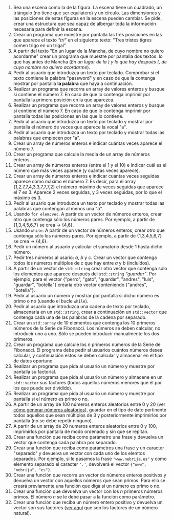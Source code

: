 
1. Sea una escena como la de la figura. La escena tiene un cuadrado, un triángulo (no tiene que ser equilatero) y un círculo. Las dimensiones y las posiciones de estas figuras en la escena pueden cambiar. Se pide, crear una estructura que sea capaz de albergar toda la información necesaria para definir la escena.
2. Crear un programa que muestre por pantalla las tres posiciones en las que aparece el texto _"tri"_ en el siguiente texto: "Tres tristes tigres comen trigo en un trigal"
3. A partir del texto "En un lugar de la Mancha, de cuyo nombre no quiero acordarme" crear un programa que muestre por pantalla dos textos: lo que hay antes de Mancha (*En un lugar de la *) y lo que hay después (*, de cuyo nombre no quiero acordarme*).
4. Pedir al usuario que introduzca un texto por teclado. Comprobar si el texto contiene la palabra "password" y en caso de que la contenga mostrar por pantalla **la palabra** que haya a continuación.
5. Realizar un programa que recorra un array de valores enteros y busque si contiene el número 7. En caso de que lo contenga imprimir por pantalla la primera posición en la que aparezca.
6. Realizar un programa que recorra un array de valores enteros y busque si contiene el número 7. En caso de que lo contenga imprimir por pantalla todas las posiciones en las que lo contiene.
7. Pedir al usuario que introduzca un texto por teclado y mostrar por pantalla el número de veces que aparece la vocal "a".
8. Pedir al usuario que introduzca un texto por teclado y mostrar todas las palabras que empiecen por "a".
9. Crear un array de números enteros e indicar cuántas veces aparece el número 7.
10. Crear un programa que calcule la media de un array de números enteros.
11. Crear un array de números enteros (entre el 1 y el 10) e indicar cuál es el número que más veces aparece (y cuántas veces aparece).
12. Crear un array de números enteros e indicar cuántas veces seguidas aparece como máximo el número 7. Es decir, para el array {1,2,7,7,4,3,3,7,7,7,2} el número máximo de veces seguidas que aparece el 7 es 3. Aparece 2 veces seguidas, y 3 veces seguidas, por lo que el máximo es 3.
13. Pedir al  usuario que introduzca un texto por teclado y mostrar todas las palabras que contengan al menos una "a".
14. Usando `for elem:vec`. A partir de un vector de números enteros, crear otro que contenga sólo los números pares. Por ejemplo, a partir de {1,3,4,5,6,7} se crea -> {4,6}.
15. Usando `while`. A partir de un vector de números enteros, crear otro que contenga sólo los números pares. Por ejemplo, a partir de {1,3,4,5,6,7} se crea -> {4,6}.
16. Pedir un número al usuario y calcular el sumatorio desde 1 hasta dicho número.
17. Pedir tres números al usario: _a_, _b_ y _c_. Crear un vector que contenga todos los números múltiplos de _c_ que hay entre _a_ y _b_ (incluídos).
18. A partir de un vector de `std::string` crear otro vector que contenga sólo los elementos que aparece después del `std::string` _"guardar"_. Por ejemplo, para el vector {"perro", "gato", "guardar", "andres", "luis", "guardar", "botella"} crearía otro vector conteniendo {"andres", "botella"}.
19. Pedir al usuario un número y mostrar por pantalla si dicho número es primo o no (usando el bucle `while`).
20. Pedir al usuario que introduzca una cadena de texto por teclado, almacenarla en un `std::string`, crear a continuación un `std::vector` que contenga cada una de las palabras de la cadena por separado.
21. Crear un `std::array` de 10 elementos que contenga los 10 primeros números de la Serie de Fibonacci. Los números se deben calcular, no introducir uno a uno. Sólo se pueden introducir manualmente los dos primeros.
22. Crear un programa que calcule los *n* primeros números de la Serie de Fibonacci. El programa debe pedir al usuarios cuántos números desea calcular, y continuación estos se deben calcular y almacenar en el tipo de datos oportuno.
23. Realizar un programa que pida al usuario un número y muestre por pantalla su factorial.
24. Realizar un programa que pida al usuario un número y almacene en un `std::vector` sus factores (todos aquellos números menores que él por los que puede ser dividido).
25. Realizar un programa que pida al usuario un número y muestre por pantalla si el número es primo o no.
26. A partir de un array de 100 números enteros aleatorios entre 0 y 20 (ver [cómo generar números aleatorios](http://www.cplusplus.com/reference/cstdlib/rand/)), guardar en el tipo de dato pertinente todos aquellos que sean múltiplos de 3 y posteriormente imprimirlos por pantalla (no se debe repetir ninguno).
27. A partir de un array de 20 numeros enteros aleatorios entre 0 y 100, imprimirlos por pantalla de modo ordenado y sin que se repitan.
28. Crear una función que reciba como parámetro una frase y devuelva un vector que contenga cada palabra por separado.
29. Crear una función que reciba como parámetros una frase y un caracter "separado" y devuelva un vector con cada uno de los elemtos separados. Por ejemplo, si le pasamos la frase `"www.nebrija.es"` y como elemento separado el caracter `'.'`, devolverá el vector `{"www", "nebrija", "es"}`. 
30. Crear una función que recorra un vector de números enteros positivos y devuelva un vector con aquellos números que sean primos. Para ello se creará previamente una función que diga si un número es primo o no.
31. Crear una función que devuelva un vector con los _n_ primeros números primos. El número _n_ se le debe pasar a la función como parámetro.
32. Crear una función que reciba un número entero positivo y devuelva un vector son sus factores ([ver aquí](https://matematica.fandom.com/wiki/Descomposicion_de_numeros_naturales_en_factores) que son los factores de un número natural).
